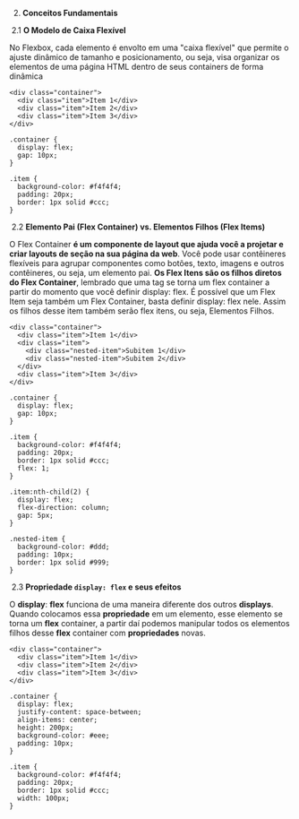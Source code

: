 2. **Conceitos Fundamentais**

​	2.1 **O Modelo de Caixa Flexível**

No Flexbox, cada elemento é envolto em uma "caixa flexível" que permite o ajuste dinâmico de tamanho e posicionamento, ou seja, visa organizar os elementos de uma página HTML dentro de seus containers de forma dinâmica
```
<div class="container">
  <div class="item">Item 1</div>
  <div class="item">Item 2</div>
  <div class="item">Item 3</div>
</div>
```
```
.container {
  display: flex; 
  gap: 10px; 
}

.item {
  background-color: #f4f4f4;
  padding: 20px;
  border: 1px solid #ccc;
}
```

​	2.2 **Elemento Pai (Flex Container) vs. Elementos Filhos (Flex Items)**

O Flex Container **é um componente de layout que ajuda você a projetar e criar layouts de seção na sua página da web**. Você pode usar contêineres flexíveis para agrupar componentes como botões, texto, imagens e outros contêineres, ou seja, um elemento pai. **Os Flex Itens são os filhos diretos do Flex Container**, lembrado que uma tag se torna um flex container a partir do momento que você definir display: flex. É possível que um Flex Item seja também um  Flex Container, basta definir display: flex nele. Assim os filhos desse  item também serão flex itens, ou seja, Elementos Filhos.
```
<div class="container">
  <div class="item">Item 1</div>
  <div class="item">
    <div class="nested-item">Subitem 1</div>
    <div class="nested-item">Subitem 2</div>
  </div>
  <div class="item">Item 3</div>
</div>
```
```
.container {
  display: flex; 
  gap: 10px;
}

.item {
  background-color: #f4f4f4;
  padding: 20px;
  border: 1px solid #ccc;
  flex: 1; 
}

.item:nth-child(2) {
  display: flex; 
  flex-direction: column;
  gap: 5px;
}

.nested-item {
  background-color: #ddd;
  padding: 10px;
  border: 1px solid #999;
}
```

​	2.3 **Propriedade `display: flex` e seus efeitos**

O **display**: **flex** funciona de uma maneira diferente dos outros **displays**. Quando colocamos essa **propriedade** em um elemento, esse elemento se torna um **flex** container, a partir daí podemos manipular todos os elementos filhos desse **flex** container com **propriedades** novas.
```
<div class="container">
  <div class="item">Item 1</div>
  <div class="item">Item 2</div>
  <div class="item">Item 3</div>
</div>
```
```
.container {
  display: flex;
  justify-content: space-between; 
  align-items: center; 
  height: 200px; 
  background-color: #eee;
  padding: 10px;
}

.item {
  background-color: #f4f4f4;
  padding: 20px;
  border: 1px solid #ccc;
  width: 100px;
}
```
